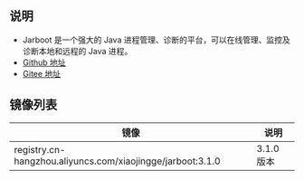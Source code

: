 ## 说明

- Jarboot 是一个强大的 Java 进程管理、诊断的平台，可以在线管理、监控及诊断本地和远程的 Java 进程。
- [Github 地址](https://github.com/majianzheng/jarboot)
- [Gitee 地址](https://gitee.com/majz0908/jarboot)

## 镜像列表

| 镜像                                                         | 说明       |
|------------------------------------------------------------|----------|
| registry.cn-hangzhou.aliyuncs.com/xiaojingge/jarboot:3.1.0 | 3.1.0 版本 |
